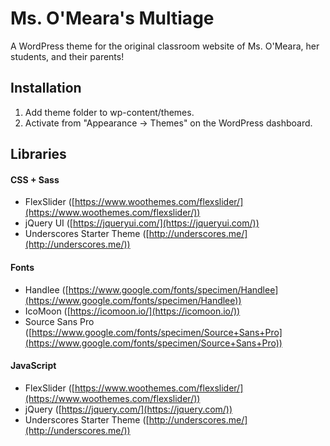 # Ms. O'Meara's Multiage
A WordPress theme for the original classroom website of Ms. O'Meara, her students, and their parents!

## Installation
1. Add theme folder to wp-content/themes.
2. Activate from "Appearance -> Themes" on the WordPress dashboard.

## Libraries

#### CSS + Sass
- FlexSlider ([https://www.woothemes.com/flexslider/](https://www.woothemes.com/flexslider/))
- jQuery UI ([https://jqueryui.com/](https://jqueryui.com/))
- Underscores Starter Theme ([http://underscores.me/](http://underscores.me/))

#### Fonts
- Handlee ([https://www.google.com/fonts/specimen/Handlee](https://www.google.com/fonts/specimen/Handlee))
- IcoMoon ([https://icomoon.io/](https://icomoon.io/))
- Source Sans Pro ([https://www.google.com/fonts/specimen/Source+Sans+Pro](https://www.google.com/fonts/specimen/Source+Sans+Pro))

#### JavaScript
- FlexSlider ([https://www.woothemes.com/flexslider/](https://www.woothemes.com/flexslider/))
- jQuery ([https://jquery.com/](https://jquery.com/))
- Underscores Starter Theme ([http://underscores.me/](http://underscores.me/))
